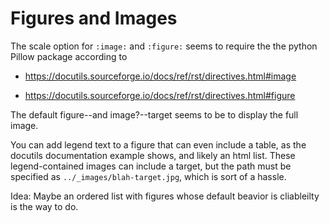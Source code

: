 # Figures and Images

The scale option for `:image:` and `:figure:` seems to require the the python Pillow package according to

* https://docutils.sourceforge.io/docs/ref/rst/directives.html#image

* https://docutils.sourceforge.io/docs/ref/rst/directives.html#figure

The default figure--and image?--target seems to be to display the full image.

You can add legend text to a figure that can even include a table, as the docutils documentation example
shows, and likely an html list. These legend-contained images can include a target, but the 
path must be specified as `../_images/blah-target.jpg`, which is sort of a hassle.

Idea:
Maybe an ordered list with figures whose default beavior is cliableilty is the way to do.

